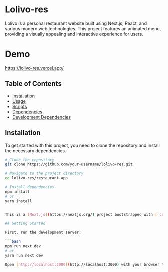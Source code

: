 # Lolivo-res

Lolivo is a personal restaurant website built using Next.js, React, and various modern web technologies. This project features an animated menu, providing a visually appealing and interactive experience for users.

# Demo

https://lolivo-res.vercel.app/

## Table of Contents

- [Installation](#installation)
- [Usage](#usage)
- [Scripts](#scripts)
- [Dependencies](#dependencies)
- [Development Dependencies](#development-dependencies)

## Installation

To get started with this project, you need to clone the repository and install the necessary dependencies.

````bash
# Clone the repository
git clone https://github.com/your-username/lolivo-res.git

# Navigate to the project directory
cd lolivo-res/restaurant-app

# Install dependencies
npm install
# or
yarn install


This is a [Next.js](https://nextjs.org/) project bootstrapped with [`create-next-app`](https://github.com/vercel/next.js/tree/canary/packages/create-next-app).

## Getting Started

First, run the development server:

```bash
npm run next dev
# or
yarn run next dev

Open [http://localhost:3000](http://localhost:3000) with your browser to see the result.
````
